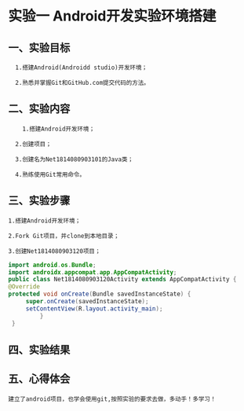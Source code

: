       
   # 实验一 Android开发实验环境搭建

## 一、实验目标
      
      1.搭建Android(Androidd studio)开发环境；
      
      2.熟悉并掌握Git和GitHub.com提交代码的方法。
      
## 二、实验内容

        1.搭建Android开发环境；
        
 	  2.创建项目；
        
 	  3.创建名为Net1814080903101的Java类；
        
 	  4.熟练使用Git常用命令。
    
## 三、实验步骤

    1.搭建Android开发环境；
    
    2.Fork Git项目，并clone到本地目录；
    
    3.创建Net1814080903120项目；
    
   
   ```java
   import android.os.Bundle;
   import androidx.appcompat.app.AppCompatActivity;
   public class Net1814080903120Activity extends AppCompatActivity {
   @Override
   protected void onCreate(Bundle savedInstanceState) {
        super.onCreate(savedInstanceState);
        setContentView(R.layout.activity_main);
            }
    }
   ```

    
## 四、实验结果
      
      
## 五、心得体会
    
    建立了android项目，也学会使用git,按照实验的要求去做，多动手！多学习！
